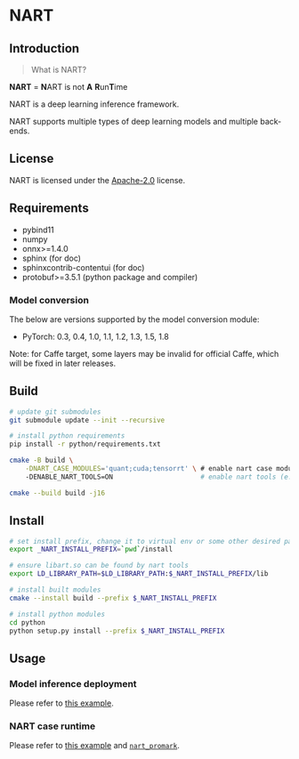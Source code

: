 # NART

## Introduction

> What is NART?

**NART** = **N**ART is not **A** **R**un**T**ime

NART is a deep learning inference framework.

NART supports multiple types of deep learning models and multiple back-ends.

## License

NART is licensed under the [Apache-2.0](LICENSE) license.

## Requirements

- pybind11
- numpy
- onnx>=1.4.0
- sphinx (for doc)
- sphinxcontrib-contentui (for doc)
- protobuf>=3.5.1 (python package and compiler)

### Model conversion

The below are versions supported by the model conversion module:

- PyTorch: 0.3, 0.4, 1.0, 1.1, 1.2, 1.3, 1.5, 1.8

Note: for Caffe target, some layers may be invalid for official Caffe,
which will be fixed in later releases.

## Build

```sh
# update git submodules
git submodule update --init --recursive

# install python requirements
pip install -r python/requirements.txt

cmake -B build \
    -DNART_CASE_MODULES='quant;cuda;tensorrt' \ # enable nart case modules in art/modules
    -DENABLE_NART_TOOLS=ON                      # enable nart tools (e.g. promark)

cmake --build build -j16
```

## Install

```sh
# set install prefix, change it to virtual env or some other desired path
export _NART_INSTALL_PREFIX=`pwd`/install

# ensure libart.so can be found by nart tools
export LD_LIBRARY_PATH=$LD_LIBRARY_PATH:$_NART_INSTALL_PREFIX/lib

# install built modules
cmake --install build --prefix $_NART_INSTALL_PREFIX

# install python modules
cd python
python setup.py install --prefix $_NART_INSTALL_PREFIX
```

## Usage

### Model inference deployment

Please refer to [this example](./examples/00-model-conversion-and-inference).

### NART case runtime

Please refer to [this example](./examples/01-nart-case-cpu-example) and [`nart_promark`](./tools/promark.cpp).
